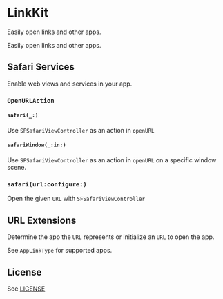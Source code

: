 # LinkKit

Easily open links and other apps.

Easily open links and other apps.

## Safari Services

Enable web views and services in your app.

### `OpenURLAction`

#### `safari(_:)`

Use `SFSafariViewController` as an action in `openURL`

#### `safariWindow(_:in:)`

Use `SFSafariViewController` as an action in `openURL` on a specific window scene.

### `safari(url:configure:)`

Open the given `URL` with `SFSafariViewController`

## URL Extensions

Determine the app the `URL` represents or initialize an `URL` to open the app.

See `AppLinkType` for supported apps.

## License

See [LICENSE](LICENSE)
